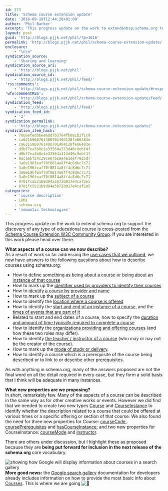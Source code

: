 ```yaml
---
id: 273
title: 'Schema course extension update'
date: '2016-09-19T12:44:28+01:00'
author: 'Phil Barker'
excerpt: 'This progress update on the work to extend&nbsp;schema.org to support&nbsp;the discovery of any type of educational course is cross-posted from the Schema Course Extension W3C Community Group. If you are interested in this work please head over there. What aspects of a course can we now describe? As a result of work so far addressing &hellip; <a href="http://blogs.pjjk.net/phil/schema-course-extension-update/">Continue reading <span>Schema course extension update</span> <span>&rarr;</span></a>'
layout: post
guid: 'http://blogs.pjjk.net/phil/?p=1616'
permalink: 'http://blogs.pjjk.net/phil/schema-course-extension-update/'
enclosure:
    - "\n\n"
syndication_source:
    - 'Sharing and learning'
syndication_source_uri:
    - 'http://blogs.pjjk.net/phil'
syndication_source_id:
    - 'http://blogs.pjjk.net/phil/feed/'
'rss:comments':
    - 'http://blogs.pjjk.net/phil/schema-course-extension-update/#respond'
'wfw:commentRSS':
    - 'http://blogs.pjjk.net/phil/schema-course-extension-update/feed/'
syndication_feed:
    - 'http://blogs.pjjk.net/phil/feed/'
syndication_feed_id:
    - '2'
syndication_permalink:
    - 'http://blogs.pjjk.net/phil/schema-course-extension-update/'
syndication_item_hash:
    - 7668efedb6ee69d7b3784fb091b2f1c9
    - ca6215960761400701404128fe06483e
    - ca6215960761400701404128fe06483e
    - d9bf7ea3b8e1e33564a313d46c9ebf4f
    - d9bf7ea3b8e1e33564a313d46c9ebf4f
    - 8acaa6f24c29ce07b18e4e1def7925d7
    - 3a0e196feaf70f8814a8ff4c8d6c7c71
    - 3a0e196feaf70f8814a8ff4c8d6c7c71
    - 3a0e196feaf70f8814a8ff4c8d6c7c71
    - 3a0e196feaf70f8814a8ff4c8d6c7c71
    - 0701fc5521b9d94a5b72b017e4caf2e5
    - 0701fc5521b9d94a5b72b017e4caf2e5
categories:
    - 'course description'
    - LRMI
    - schema.org
    - 'semantic technologies'
---
```


This progress update on the work to extend schema.org to support the discovery of any type of educational course is cross-posted from the [Schema Course Extension W3C Community Group](https://www.w3.org/community/schema-course-extend/). If you are interested in this work please head over there.

**What aspects of a course can we now describe?**  
As a result of work so far addressing the [use cases that we outlined](https://www.w3.org/community/schema-course-extend/wiki/Outline_use_cases), we now have answers to the following questions about how to describe courses using schema.org:

- How to [define something as being about a course or being about an instance of that course](https://www.w3.org/community/schema-course-extend/wiki/Modelling_Course_and_CourseOffering)
- How to mark up the [identifier used by providers to identify their courses](https://www.w3.org/community/schema-course-extend/wiki/Identifying_courses_by_provider_and_code)
- How to [identify a course by provider and name](https://www.w3.org/community/schema-course-extend/wiki/Identifying_courses_by_provider_and_name)
- How to mark up the [subject of a course](https://www.w3.org/community/schema-course-extend/wiki/Subject_of_Course)
- How to identify the [location where a course is offered](https://www.w3.org/community/schema-course-extend/wiki/Location_of_a_course)
- How to identify the [start and end of an instance of a course](https://www.w3.org/community/schema-course-extend/wiki/Start_and_end_of_Course), and the [times of events that are part of it](https://www.w3.org/community/schema-course-extend/wiki/Identifying_when_course_events_happen)
- Related to start and end dates of a course, how to specify the [duration and amount of time typically required to complete a course](https://www.w3.org/community/schema-course-extend/wiki/The_typical_learning_time_or_duration_of_the_course)
- How to identify the [organizations providing and offering courses](https://www.w3.org/community/schema-course-extend/wiki/Organizations_providing_and_offering_course) (and how these two roles may differ).
- How to identify [the teacher / instructor of a course](https://www.w3.org/community/schema-course-extend/wiki/Instructor_of_a_course_instance) (who may or nay not be the creator of the course).
- How to mark up the [mode of study or delivery](https://www.w3.org/community/schema-course-extend/wiki/Mode_of_study_or_delivery#Proposal).
- How to identify a course which is a prerequisite of the course being described or to link to or describe other prerequisites.


As with anything in schema.org, many of the answers proposed are not the final word on all the detail required in every case, but they form a solid basis that I think will be adequate in many instances.

**What new properties are we proposing?**  
In short, remarkably few. Many of the aspects of a course can be described in the same way as for other creative works or events. However we did find that we needed to create two new types [Course](http://webschemas.org/Course) and [CourseInstance](http://webschemas.org/CourseInstance) to identify whether the description related to a course that could be offered at various times or a specific offering or section of that course. We also found the need for three new properties for Course: [courseCode](http://webschemas.org/courseCode), [coursePrerequisites](http://webschemas.org/coursePrerequisites) and [hasCourseInstance](http://webschemas.org/hasCourseInstance); and two new properties for CourseInstance: [courseMode](http://webschemas.org/courseMode) and [instructor](http://webschemas.org/instructor).

There are others under discussion, but I highlight these as proposed because they are **being put forward for inclusion in the next release of the schema.org** core vocabulary.

![showing how Google will display information about courses in a search gallery](https://developers.google.com/search/docs/guides/images/search-gallery-courses.png)**More good news:**  the [Google search gallery](https://developers.google.com/search/docs/guides/search-gallery) documentation for developers already includes information on how to provide the most basic info about [Courses](https://developers.google.com/search/docs/guides/search-gallery#courses). This is where we are going ![🙂](https://s.w.org/images/core/emoji/2/72x72/1f642.png)